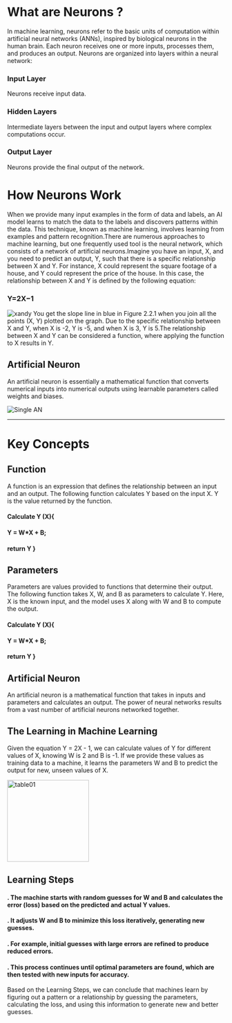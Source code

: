 # What are Neurons ?
In machine learning, neurons refer to the basic units of computation within artificial neural networks (ANNs),
inspired by biological neurons in the human brain. Each neuron receives one or more inputs, processes them, 
and produces an output.
Neurons are organized into layers within a neural network:

### Input Layer
 Neurons receive input data.
### Hidden Layers
 Intermediate layers between the input and output layers where complex computations occur.
### Output Layer
 Neurons provide the final output of the network.
# How Neurons Work
When we provide many input examples in the form of data and labels, an AI model learns to match the data to the
labels and discovers patterns within the data. This technique, known as machine learning, involves learning from
examples and pattern recognition.There are numerous approaches to machine learning, but one frequently used tool
is the neural network, which consists of a network of artificial neurons.Imagine you have an input, X, and you 
need to predict an output, Y, such that there is a specific relationship between X and Y. For instance, X could 
represent the square footage of a house, and Y could represent the price of the house. In this case, the 
relationship between X and Y is defined by the following equation:
### Y=2X−1
![xandy](https://github.com/Tahir-Dars/AI_ML-Notes-/assets/150343129/0de0d252-d442-432e-8a37-bb32c22028be)
You get the slope line in blue in Figure 2.2.1 when you join all the points (X, Y) plotted on the graph. Due to the
specific relationship between X and Y, when X is -2, Y is -5, and when X is 3, Y is 5.The relationship between X and
Y can be considered a function, where applying the function to X results in Y.
## Artificial Neuron
An artificial neuron is essentially a mathematical function that converts numerical inputs into numerical outputs 
using learnable parameters called weights and biases.

![Single AN](https://github.com/Tahir-Dars/AI_ML-Notes-/assets/150343129/a539380d-53f1-408e-9c98-3b7ff490b23d)
_____________________________________________
#  Key Concepts
  ##  Function
A function is an expression that defines the relationship between an input and an output. The following function 
calculates Y based on the input X. Y is the value returned by the function.
#### Calculate Y (X){
#### Y = W*X + B;
#### return Y }
  ## Parameters
Parameters are values provided to functions that determine their output. The following function takes X, W, and B
as parameters to calculate Y. Here, X is the known input, and the model uses X along with W and B to compute the output.
#### Calculate Y (X){
#### Y = W*X + B;
#### return Y }
## Artificial Neuron
An artificial neuron is a mathematical function that takes in inputs and parameters and calculates an output. 
The power of neural networks results from a vast number of artificial neurons networked together.
## The Learning in Machine Learning
Given the equation Y = 2X - 1, we can calculate values of Y for different values of X, knowing W is 2 and B is -1. 
If we provide these values as training data to a machine, it learns the parameters W and B to predict the output 
for new, unseen values of X.

<img width="189" alt="table01" src="https://github.com/Tahir-Dars/AI_ML-Notes-/assets/150343129/2ab301da-7f37-4e3b-98b8-6dc80b4484bb">

## Learning Steps 
#### .  The machine starts with random guesses for W and B and calculates the error (loss) based on the predicted and actual Y values.
#### .  It adjusts W and B to minimize this loss iteratively, generating new guesses.
#### .  For example, initial guesses with large errors are refined to produce reduced errors.
#### .  This process continues until optimal parameters are found, which are then tested with new inputs for accuracy.

Based on the Learning Steps, we can conclude that machines learn by figuring out a pattern or a relationship by guessing the parameters, calculating the loss, and using this information to generate new and better guesses. 

















